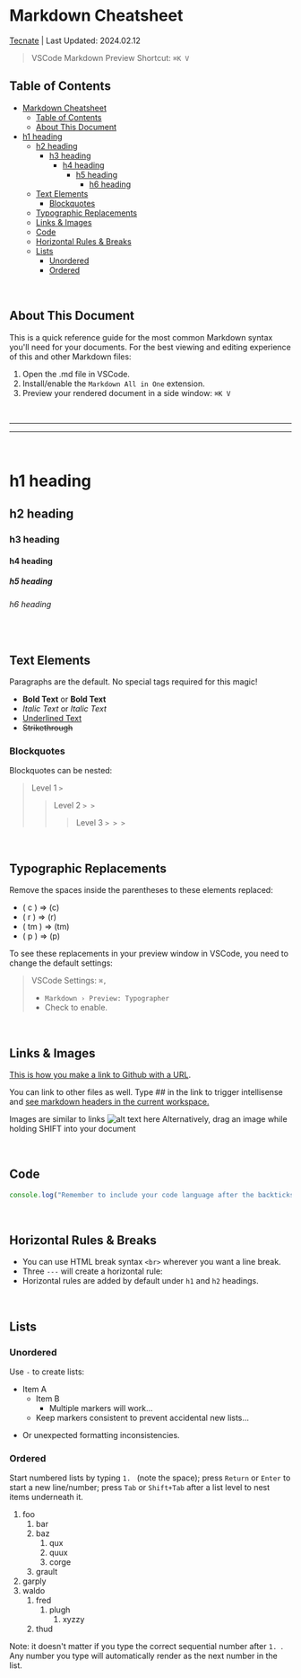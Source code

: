 # Markdown Cheatsheet

<a href="https://tecnate.dev" target="_blank" rel="author">Tecnate</a> | Last Updated: 2024.02.12

> VSCode Markdown Preview Shortcut: `⌘K V`

## Table of Contents

-   [Markdown Cheatsheet](#markdown-cheatsheet)
    -   [Table of Contents](#table-of-contents)
    -   [About This Document](#about-this-document)
-   [h1 heading](#h1-heading)
    -   [h2 heading](#h2-heading)
        -   [h3 heading](#h3-heading)
            -   [h4 heading](#h4-heading)
                -   [h5 heading](#h5-heading)
                    -   [h6 heading](#h6-heading)
    -   [Text Elements](#text-elements)
        -   [Blockquotes](#blockquotes)
    -   [Typographic Replacements](#typographic-replacements)
    -   [Links \& Images](#links--images)
    -   [Code](#code)
    -   [Horizontal Rules \& Breaks](#horizontal-rules--breaks)
    -   [Lists](#lists)
        -   [Unordered](#unordered)
        -   [Ordered](#ordered)

<br>

## About This Document

This is a quick reference guide for the most common Markdown syntax you'll need for your documents. For the best viewing and editing experience of this and other Markdown files:

1. Open the .md file in VSCode.
2. Install/enable the `Markdown All in One` extension.
3. Preview your rendered document in a side window: `⌘K V`

<br>

---

---

<br>

# h1 heading

## h2 heading

### h3 heading

#### h4 heading

##### h5 heading

###### h6 heading

<br>

## Text Elements

Paragraphs are the default. No special tags required for this magic!

-   **Bold Text** or **Bold Text**
-   _Italic Text_ or _Italic Text_
-   <u>Underlined Text</u>
-   ~~Strikethrough~~

### Blockquotes

Blockquotes can be nested:

> Level 1 `>`
>
> > Level 2 `> >`
> >
> > > Level 3 `> > >`

<br>

## Typographic Replacements

Remove the spaces inside the parentheses to these elements replaced:

-   ( c ) => (c)
-   ( r ) => (r)
-   ( tm ) => (tm)
-   ( p ) => (p)

To see these replacements in your preview window in VSCode, you need to change the default settings:

> VSCode Settings: `⌘,`
>
> -   `Markdown › Preview: Typographer`
> -   Check to enable.

<br>

## Links & Images

[This is how you make a link to Github with a URL](https://github.com).

You can link to other files as well. Type ## in the link to trigger intellisense and [see markdown headers in the current workspace.](##...)

Images are similar to links ![alt text here](https://pixabay.com/images/download/water-lily-3784022_640.jpg "Title text here")
Alternatively, drag an image while holding SHIFT into your document

<br>

## Code

```js
console.log("Remember to include your code language after the backticks above.");
```

<br>

## Horizontal Rules & Breaks

-   You can use HTML break syntax `<br>` wherever you want a line break.
-   Three `---` will create a horizontal rule:
-   Horizontal rules are added by default under `h1` and `h2` headings.

<br>

## Lists

### Unordered

Use `-` to create lists:

-   Item A
    -   Item B
        -   Multiple markers will work...
    *   Keep markers consistent to prevent accidental new lists...

*   Or unexpected formatting inconsistencies.

### Ordered

Start numbered lists by typing `1. ` (note the space); press `Return` or `Enter` to start a new line/number; press `Tab` or `Shift+Tab` after a list level to nest items underneath it.

1. foo
    1. bar
    2. baz
        1. qux
        2. quux
        3. corge
    3. grault
2. garply
3. waldo
    1. fred
        1. plugh
            1. xyzzy
    2. thud

Note: it doesn't matter if you type the correct sequential number after `1. `. Any number you type will automatically render as the next number in the list.

